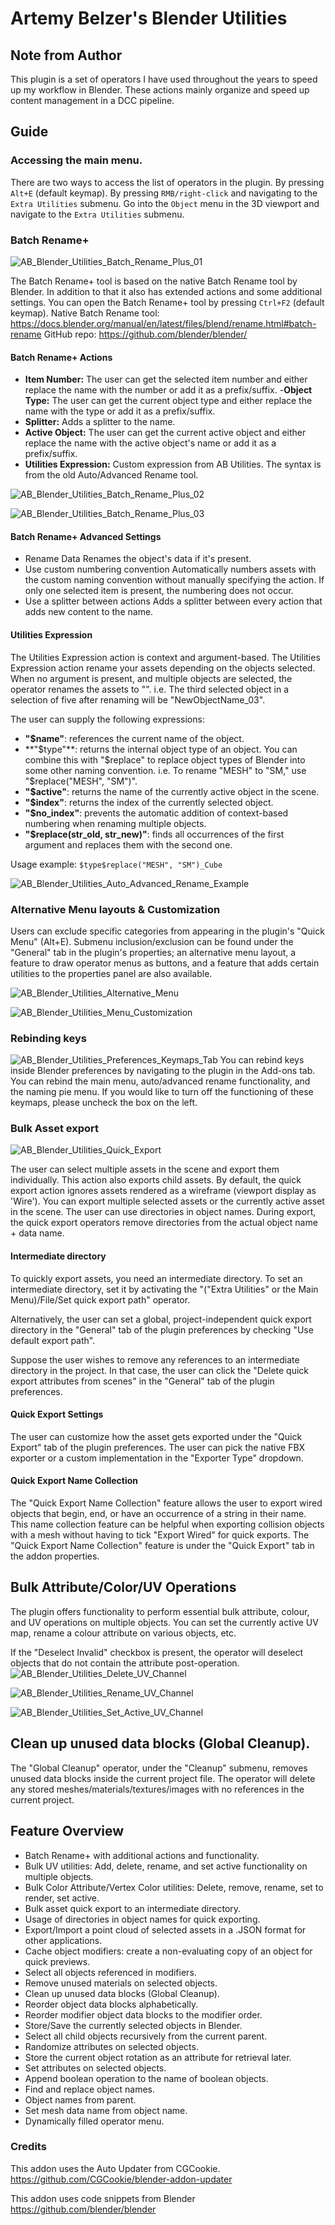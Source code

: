 # Artemy Belzer's Blender Utilities
## Note from Author
This plugin is a set of operators I have used throughout the years to speed up my workflow in Blender. These actions mainly organize and speed up content management in a DCC pipeline.

## Guide
### Accessing the main menu.
There are two ways to access the list of operators in the plugin.
By pressing `Alt+E` (default keymap).
By pressing `RMB/right-click` and navigating to the `Extra Utilities` submenu.
Go into the `Object` menu in the 3D viewport and navigate to the `Extra Utilities` submenu.

### Batch Rename+
![AB_Blender_Utilities_Batch_Rename_Plus_01](https://github.com/ArtemyBelzer/AB-Blender-Utilities/assets/143417950/b49bafc4-64c6-4f1a-b78e-a678049a3741)

The Batch Rename+ tool is based on the native Batch Rename tool by Blender. In addition to that it also has extended actions and some additional settings. You can open the Batch Rename+ tool by pressing `Ctrl+F2` (default keymap).
Native Batch Rename tool:
https://docs.blender.org/manual/en/latest/files/blend/rename.html#batch-rename
GitHub repo:
https://github.com/blender/blender/

#### Batch Rename+ Actions
- **Item Number:** 
The user can get the selected item number and either replace the name with the number or add it as a prefix/suffix.
-**Object Type:** 
The user can get the current object type and either replace the name with the type or add it as a prefix/suffix.
- **Splitter:** 
Adds a splitter to the name.
- **Active Object:** 
The user can get the current active object and either replace the name with the active object's name or add it as a prefix/suffix.
- **Utilities Expression:** 
Custom expression from AB Utilities. The syntax is from the old Auto/Advanced Rename tool.

![AB_Blender_Utilities_Batch_Rename_Plus_02](https://github.com/ArtemyBelzer/AB-Blender-Utilities/assets/143417950/ef46ed63-72a8-4232-b7e2-ec926a201f2e)

![AB_Blender_Utilities_Batch_Rename_Plus_03](https://github.com/ArtemyBelzer/AB-Blender-Utilities/assets/143417950/b02aa158-105f-4610-9db3-fc57a6e25fcd)


#### Batch Rename+ Advanced Settings
- Rename Data
Renames the object's data if it's present.
- Use custom numbering convention
Automatically numbers assets with the custom naming convention without manually specifying the action. If only one selected item is present, the numbering does not occur.
- Use a splitter between actions
Adds a splitter between every action that adds new content to the name.

#### Utilities Expression
The Utilities Expression action is context and argument-based. The Utilities Expression action rename your assets depending on the objects selected. When no argument is present, and multiple objects are selected, the operator renames the assets to "<New Name><Splitter><Count>". i.e. The third selected object in a selection of five after renaming will be "NewObjectName_03".

The user can supply the following expressions:
- **"$name"**: references the current name of the object.
- **"$type"**: returns the internal object type of an object. You can combine this with "$replace" to replace object types of Blender into some other naming convention. i.e. To rename "MESH" to "SM," use "$replace("MESH", "SM")".
- **"$active"**: returns the name of the currently active object in the scene.
- **"$index"**: returns the index of the currently selected object.
- **"$no_index"**: prevents the automatic addition of context-based numbering when renaming multiple objects.
- **"$replace(str_old, str_new)"**: finds all occurrences of the first argument and replaces them with the second one.

Usage example:
`$type$replace("MESH", "SM")_Cube`

![AB_Blender_Utilities_Auto_Advanced_Rename_Example](https://github.com/ArtemyBelzer/Artemy-Belzers-Blender-Utilities/assets/143417950/42a6cf37-e531-421e-83f1-baf1dbdb40ec)

### Alternative Menu layouts & Customization
Users can exclude specific categories from appearing in the plugin's "Quick Menu" (Alt+E). Submenu inclusion/exclusion can be found under the "General" tab in the plugin's properties; an alternative menu layout, a feature to draw operator menus as buttons, and a feature that adds certain utilities to the properties panel are also available.

![AB_Blender_Utilities_Alternative_Menu](https://github.com/ArtemyBelzer/AB-Blender-Utilities/assets/143417950/2df8adb4-52ce-4d3f-942f-8c8136a3d300)

![AB_Blender_Utilities_Menu_Customization](https://github.com/ArtemyBelzer/AB-Blender-Utilities/assets/143417950/346159ec-5c27-49bb-af45-4a7d2113ea40)

### Rebinding keys
![AB_Blender_Utilities_Preferences_Keymaps_Tab](https://github.com/ArtemyBelzer/AB-Blender-Utilities/assets/143417950/02b4e24d-4806-4ece-89e0-1ebb74bc18f2)
You can rebind keys inside Blender preferences by navigating to the plugin in the Add-ons tab. You can rebind the main menu, auto/advanced rename functionality, and the naming pie menu. If you would like to turn off the functioning of these keymaps, please uncheck the box on the left.

### Bulk Asset export
![AB_Blender_Utilities_Quick_Export](https://github.com/ArtemyBelzer/Artemy-Belzers-Blender-Utilities/assets/143417950/f51879e4-5c32-4a20-b7a7-e7ed898d0e77)

The user can select multiple assets in the scene and export them individually. This action also exports child assets. By default, the quick export action ignores assets rendered as a wireframe (viewport display as 'Wire'). You can export multiple selected assets or the currently active asset in the scene. The user can use directories in object names. During export, the quick export operators remove directories from the actual object name + data name.

#### Intermediate directory
To quickly export assets, you need an intermediate directory. To set an intermediate directory, set it by activating the "("Extra Utilities" or the Main Menu)/File/Set quick export path" operator.

Alternatively, the user can set a global, project-independent quick export directory in the "General" tab of the plugin preferences by checking "Use default export path".


Suppose the user wishes to remove any references to an intermediate directory in the project. In that case, the user can click the "Delete quick export attributes from scenes" in the "General" tab of the plugin preferences.

#### Quick Export Settings

The user can customize how the asset gets exported under the "Quick Export" tab of the plugin preferences. The user can pick the native FBX exporter or a custom implementation in the "Exporter Type" dropdown.

#### Quick Export Name Collection

The "Quick Export Name Collection" feature allows the user to export wired objects that begin, end, or have an occurrence of a string in their name. This name collection feature can be helpful when exporting collision objects with a mesh without having to tick "Export Wired" for quick exports. The "Quick Export Name Collection" feature is under the "Quick Export" tab in the addon properties.

## Bulk Attribute/Color/UV Operations
The plugin offers functionality to perform essential bulk attribute, colour, and UV operations on multiple objects. You can set the currently active UV map, rename a colour attribute on various objects, etc.

If the "Deselect Invalid" checkbox is present, the operator will deselect objects that do not contain the attribute post-operation.
![AB_Blender_Utilities_Delete_UV_Channel](https://github.com/ArtemyBelzer/Artemy-Belzers-Blender-Utilities/assets/143417950/184cd50e-5f3c-4233-a53c-206d569bfd96)

![AB_Blender_Utilities_Rename_UV_Channel](https://github.com/ArtemyBelzer/Artemy-Belzers-Blender-Utilities/assets/143417950/2ed05bb0-7acd-469b-ab28-4992690fb127)

![AB_Blender_Utilities_Set_Active_UV_Channel](https://github.com/ArtemyBelzer/Artemy-Belzers-Blender-Utilities/assets/143417950/67a9477a-9477-4192-b663-d7a343cca7af)

##  Clean up unused data blocks (Global Cleanup).
The "Global Cleanup" operator, under the "Cleanup" submenu, removes unused data blocks inside the current project file. The operator will delete any stored meshes/materials/textures/images with no references in the current project.

## Feature Overview
* Batch Rename+ with additional actions and functionality.
* Bulk UV utilities: Add, delete, rename, and set active functionality on multiple objects.
* Bulk Color Attribute/Vertex Color utilities: Delete, remove, rename, set to render, set active.
* Bulk asset quick export to an intermediate directory.
* Usage of directories in object names for quick exporting.
* Export/Import a point cloud of selected assets in a .JSON format for other applications.
* Cache object modifiers: create a non-evaluating copy of an object for quick previews.
* Select all objects referenced in modifiers.
* Remove unused materials on selected objects.
* Clean up unused data blocks (Global Cleanup).
* Reorder object data blocks alphabetically.
* Reorder modifier object data blocks to the modifier order.
* Store/Save the currently selected objects in Blender.
* Select all child objects recursively from the current parent.
* Randomize attributes on selected objects.
* Store the current object rotation as an attribute for retrieval later.
* Set attributes on selected objects.
* Append boolean operation to the name of boolean objects.
* Find and replace object names.
* Object names from parent.
* Set mesh data name from object name.
* Dynamically filled operator menu.

### Credits
This addon uses the Auto Updater from CGCookie.
https://github.com/CGCookie/blender-addon-updater

This addon uses code snippets from Blender
https://github.com/blender/blender
